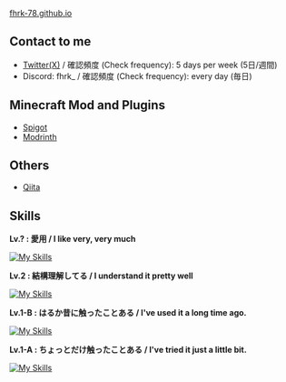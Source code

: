 [fhrk-78.github.io](https://fhrk-78.github.io)

## Contact to me

- [Twitter(X)](https://x.com/fhrk_7)
 / 確認頻度 (Check frequency): 5 days per week (5日/週間)
- Discord: fhrk_
 / 確認頻度 (Check frequency): every day (毎日)

## Minecraft Mod and Plugins

- [Spigot](https://www.spigotmc.org/resources/authors/pizzaharumaki.2000937/)
- [Modrinth](https://modrinth.com/user/fhrk_)

## Others

- [Qiita](https://qiita.com/fhrk_)

## Skills

**Lv.? : 愛用 / I like very, very much**

[![My Skills](https://skillicons.dev/icons?i=pnpm,ts)](https://skillicons.dev)

**Lv.2 : 結構理解してる / I understand it pretty well**

[![My Skills](https://skillicons.dev/icons?i=css,express,git,go,gradle,html,java,js,kotlin,nodejs,npm,pinia,py,sqlite,vue,webpack)](https://skillicons.dev)

**Lv.1-B : はるか昔に触ったことある / I've used it a long time ago.**

[![My Skills](https://skillicons.dev/icons?i=c,cs,cpp,cmake,docker,dotnet,electron,fastapi,haxe,mysql,php,postgres,rails,react,remix,sass,unity)](https://skillicons.dev)

**Lv.1-A : ちょっとだけ触ったことある / I've tried it just a little bit.**

[![My Skills](https://skillicons.dev/icons?i=arduino,discordjs,django,flask,flutter,godot,nextjs,nginx,nuxtjs,powershell,prisma,raspberrypi,rust,yarn,bun)](https://skillicons.dev)
